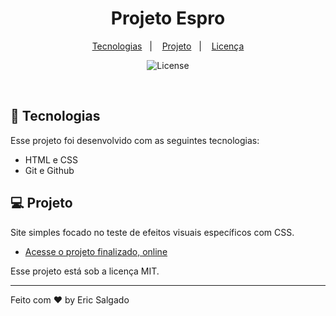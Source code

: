 <h1 align="center"> Projeto Espro </h1>


<p align="center">
  <a href="#-tecnologias">Tecnologias</a>&nbsp;&nbsp;&nbsp;|&nbsp;&nbsp;&nbsp;
  <a href="#-projeto">Projeto</a>&nbsp;&nbsp;&nbsp;|&nbsp;&nbsp;&nbsp;
  <a href="#memo-licença">Licença</a>
</p>

<p align="center">
  <img alt="License" src="https://img.shields.io/static/v1?label=license&message=MIT&color=49AA26&labelColor=000000">
</p>

<br>


## 🚀 Tecnologias

Esse projeto foi desenvolvido com as seguintes tecnologias:

- HTML e CSS
- Git e Github


## 💻 Projeto

 Site simples focado no teste de efeitos visuais específicos com CSS.

- [Acesse o projeto finalizado, online](https://ericsalt.github.io/Projeto-Espro/)


Esse projeto está sob a licença MIT.

---

Feito com ♥ by Eric Salgado 
